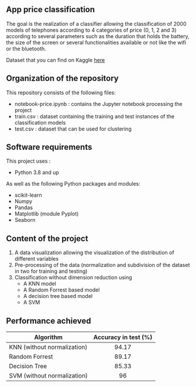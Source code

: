 ## App price classification
The goal is the realization of a classifier allowing the classification of 2000 models of telephones according to 4 categories of price (0, 1, 2 and 3) according to several parameters such as the duration that holds the battery, the size of the screen or several functionalities available or not like the wifi or the bluetooth. 


Dataset that you can find on Kaggle [here]("https://www.kaggle.com/iabhishekofficial/mobile-price-classification")
## Organization of the repository 
This repository consists of the following files: 
- notebook-price.ipynb : contains the Jupyter notebook processing the project
- train.csv : dataset containing the training and test instances of the classification models
- test.csv : dataset that can be used for clustering

## Software requirements
This project uses : 
- Python 3.8 and up

As well as the following Python packages and modules: 
- scikit-learn
- Numpy
- Pandas
- Matplotlib (module Pyplot)
- Seaborn 

## Content of the project
1) A data visualization allowing the visualization of the distribution of different variables
2) Pre-processing of the data (normalization and subdivision of the dataset in two for training and testing)
3) Classification without dimension reduction using 
    * A KNN model
    * A Random Forrest based model
    * A decision tree based model
    * A SVM

## Performance achieved
| Algorithm | Accuracy in test (%)
|--- |:-: |
| KNN (without normalization) | 94.17 |
| Random Forrest | 89.17 |
| Decision Tree | 85.33 |
| SVM (without normalization) | 96 |